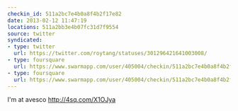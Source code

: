 ```yaml
---
checkin_id: 511a2bc7e4b0a8f4b2f17e82
date: 2013-02-12 11:47:19
locations: 511a2bb3e4b07fc31d7f9554
source: twitter
syndicated:
- type: twitter
  url: https://twitter.com/roytang/statuses/301296421641003008/
- type: foursquare
  url: https://www.swarmapp.com/user/405004/checkin/511a2bc7e4b0a8f4b2f17e82?s=RwKgVkifqOcgAHwYMsSWsU7nzYY&ref=tw
- type: foursquare
  url: https://www.swarmapp.com/user/405004/checkin/511a2bc7e4b0a8f4b2f17e82?s=RwKgVkifqOcgAHwYMsSWsU7nzYY&ref=tw
---
```


I'm at avesco http://4sq.com/X1OJya